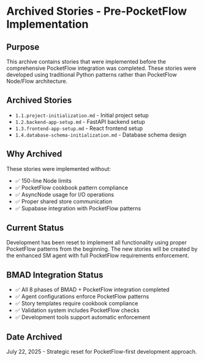 # Archived Stories - Pre-PocketFlow Implementation

## Purpose
This archive contains stories that were implemented before the comprehensive PocketFlow integration was completed. These stories were developed using traditional Python patterns rather than PocketFlow Node/Flow architecture.

## Archived Stories
- `1.1.project-initialization.md` - Initial project setup
- `1.2.backend-app-setup.md` - FastAPI backend setup  
- `1.3.frontend-app-setup.md` - React frontend setup
- `1.4.database-schema-initialization.md` - Database schema design

## Why Archived
These stories were implemented without:
- ✅ 150-line Node limits
- ✅ PocketFlow cookbook pattern compliance  
- ✅ AsyncNode usage for I/O operations
- ✅ Proper shared store communication
- ✅ Supabase integration with PocketFlow patterns

## Current Status
Development has been reset to implement all functionality using proper PocketFlow patterns from the beginning. The new stories will be created by the enhanced SM agent with full PocketFlow requirements enforcement.

## BMAD Integration Status
- ✅ All 8 phases of BMAD + PocketFlow integration completed
- ✅ Agent configurations enforce PocketFlow patterns
- ✅ Story templates require cookbook compliance
- ✅ Validation system includes PocketFlow checks
- ✅ Development tools support automatic enforcement

## Date Archived
July 22, 2025 - Strategic reset for PocketFlow-first development approach.